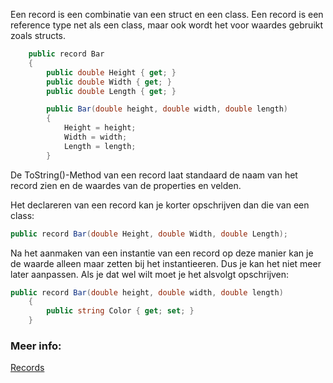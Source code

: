 Een record is een combinatie van een struct en een class.
Een record is een reference type net als een class, maar ook wordt het voor waardes gebruikt zoals structs.

```c#
    public record Bar
    {
        public double Height { get; }
        public double Width { get; }
        public double Length { get; }

        public Bar(double height, double width, double length)
        {
            Height = height;
            Width = width;
            Length = length;
        }

```
De ToString()-Method van een record laat standaard de naam van het record zien en de waardes van de properties en velden.

Het declareren van een record kan je korter opschrijven dan die van een class:
```c#
public record Bar(double Height, double Width, double Length);
```
Na het aanmaken van een instantie van een record op deze manier kan je de waarde alleen maar zetten bij het instantieeren. Dus je kan het niet meer later aanpassen. Als je dat wel wilt moet je het alsvolgt opschrijven:

```c#
public record Bar(double height, double width, double length)
    {
        public string Color { get; set; }
    }
```




### Meer info:

[Records](https://learn.microsoft.com/en-us/dotnet/csharp/language-reference/builtin-types/record)